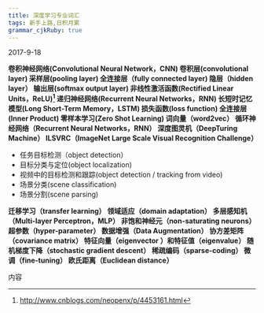 ```yaml
---
title: 深度学习专业词汇 
tags: 新手上路,日积月累
grammar_cjkRuby: true
---
```

2017-9-18

**卷积神经网络(Convolutional Neural Network，CNN)
卷积层(convolutional layer)
采样层(pooling layer)
全连接层（fully connected layer) 
隐层（hidden layer）
输出层(softmax output layer)
非线性激活函数(Rectified Linear Units，ReLU)[^1x]
递归神经网络(Recurrent Neural Networks，RNN)
长短时记忆模型(Long Short-Term Memory，LSTM)
损失函数(loss function)
全连接层(Inner Product)
零样本学习(Zero Shot Learning)
词向量（word2vec）
循环神经网络（Recurrent Neural Networks，RNN）
深度图灵机（DeepTuring Machine）
 ILSVRC（ImageNet Large Scale Visual Recognition Challenge）**
* 任务目标检测（object detection） 
* 目标分类与定位(object localization)
*  视频中的目标检测和跟踪(object detection / tracking from video)
* 场景分类(scene classification)
* 场景分割(scene parsing)  

**迁移学习（transfer learning）
领域适应（domain adaptation）
多层感知机（Multi-layer Perceptron，MLP）
非饱和神经元（non-saturating neurons）
超参数（hyper-parameter）
数据增强（Data Augmentation）
协方差矩阵（covariance matrix）
特征向量（eigenvector ）和特征值（eigenvalue）
随机梯度下降（stochastic gradient descent）
稀疏编码（sparse-coding）
微调（fine-tuning）
欧氏距离（Euclidean distance）**



内容
[^1x]: http://www.cnblogs.com/neopenx/p/4453161.html



